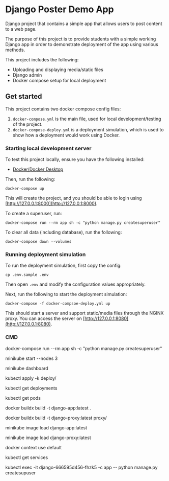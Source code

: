 # Django Poster Demo App

Django project that contains a simple app that allows users to post content to a web page.

The purpose of this project is to provide students with a simple working Django app in order to demonstrate deployment of the app using various methods.

This project includes the following:

 * Uploading and displaying media/static files
 * Django admin
 * Docker compose setup for local deployment


## Get started

This project contains two docker compose config files:

 1. `docker-compose.yml` is the main file, used for local development/testing of the project.
 2. `docker-compose-deploy.yml` is a deployment simulation, which is used to show how a deployment would work using Docker.

### Starting local development server

To test this project locally, ensure you have the following installed:

 * [Docker/Docker Desktop](https://www.docker.com/products/docker-desktop/)

Then, run the following:

```
docker-compose up
```

This will create the project, and you should be able to login using [http://127.0.0.1:8000](http://127.0.0.1:8000).

To create a superuser, run:

```
docker-compose run --rm app sh -c "python manage.py createsuperuser"
```

To clear all data (including database), run the following:

```
docker-compose down --volumes
```

### Running deployment simulation

To run the deployment simulation, first copy the config:

```
cp .env.sample .env
```

Then open `.env` and modify the configuration values appropriately.

Next, run the following to start the deployment simulation:

```
docker-compose -f docker-compsoe-deploy.yml up
```

This should start a server and support static/media files through the NGINX proxy. You can access the server on [http://127.0.0.1:8080](http://127.0.0.1:8080).

### CMD

docker-compose run --rm app sh -c "python manage.py createsuperuser"

minikube start --nodes 3

minikube dashboard

kubectl apply -k deploy/

kubectl get deployments

kubectl get pods

docker buildx build -t django-app:latest .

docker buildx build -t django-proxy:latest proxy/

minikube image load django-app:latest

minikube image load django-proxy:latest

docker context use default

kubectl get services

kubectl exec -it django-666595d456-fhzk5 -c app -- python manage.py createsupuser
